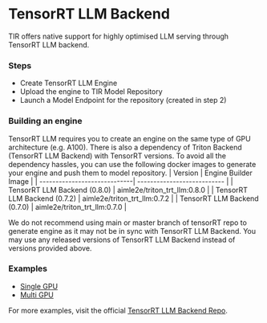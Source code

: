 # TensorRT LLM Backend

TIR offers native support for highly optimised LLM serving through TensorRT LLM backend.  

### Steps 
- Create TensorRT LLM Engine
- Upload the engine to TIR Model Repository
- Launch a Model Endpoint for the repository (created in step 2) 

### Building an engine 
TensorRT LLM requires you to create an engine on the same type of GPU architecture (e.g. A100). There is also a dependency of Triton Backend (TensorRT LLM Backend) with TensorRT versions. To avoid all the dependency hassles, you can use the following docker images to generate your engine and push them to model repository. 
| Version                      | Engine Builder Image        |
| -----------------------------| --------------------------- |
| TensorRT LLM Backend (0.8.0) | aimle2e/triton_trt_llm:0.8.0  |
| TensorRT LLM Backend (0.7.2) | aimle2e/triton_trt_llm:0.7.2  |
| TensorRT LLM Backend (0.7.0) | aimle2e/triton_trt_llm:0.7.0  |

We do not recommend using main or master branch of tensorRT repo to generate engine as it may not be in sync with TensorRT LLM Backend. You may use any released versions of TensorRT LLM Backend instead of versions provided above.  

### Examples
- [Single GPU](llama2.md)
- [Multi GPU](llama2.md)

For more examples, visit the official [TensorRT LLM Backend Repo](https://github.com/triton-inference-server/tensorrtllm_backend).
